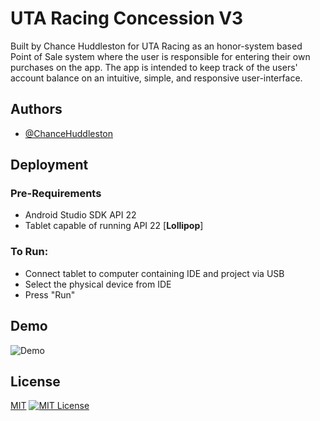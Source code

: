 
# UTA Racing Concession V3

Built by Chance Huddleston for UTA Racing as an honor-system based Point of Sale system where the user is responsible for entering their own purchases on the app. The app is intended to keep track of the users' account balance on an intuitive, simple, and responsive user-interface. 


## Authors

- [@ChanceHuddleston](https://www.github.com/ChanceHuddleston)


## Deployment

### Pre-Requirements
* Android Studio SDK API 22
* Tablet capable of running API 22 [**Lollipop**]

### To Run:

* Connect tablet to computer containing IDE and project via USB
* Select the physical device from IDE
* Press "Run"



## Demo

![Demo](./device-2023-02-26-153428.gif)


## License

[MIT](https://choosealicense.com/licenses/mit/)
[![MIT License](https://img.shields.io/badge/License-MIT-green.svg)](https://choosealicense.com/licenses/mit/)
